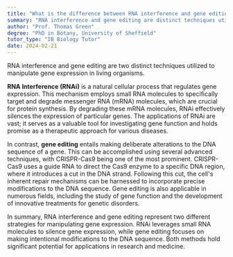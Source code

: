 ```yaml
---
title: "What is the difference between RNA interference and gene editing?"
summary: "RNA interference and gene editing are distinct techniques utilized to modify gene expression, each with unique mechanisms and applications in genetic research and biotechnology."
author: "Prof. Thomas Green"
degree: "PhD in Botany, University of Sheffield"
tutor_type: "IB Biology Tutor"
date: 2024-02-21
---
```


RNA interference and gene editing are two distinct techniques utilized to manipulate gene expression in living organisms.

**RNA Interference (RNAi)** is a natural cellular process that regulates gene expression. This mechanism employs small RNA molecules to specifically target and degrade messenger RNA (mRNA) molecules, which are crucial for protein synthesis. By degrading these mRNA molecules, RNAi effectively silences the expression of particular genes. The applications of RNAi are vast; it serves as a valuable tool for investigating gene function and holds promise as a therapeutic approach for various diseases.

In contrast, **gene editing** entails making deliberate alterations to the DNA sequence of a gene. This can be accomplished using several advanced techniques, with CRISPR-Cas9 being one of the most prominent. CRISPR-Cas9 uses a guide RNA to direct the Cas9 enzyme to a specific DNA region, where it introduces a cut in the DNA strand. Following this cut, the cell's inherent repair mechanisms can be harnessed to incorporate precise modifications to the DNA sequence. Gene editing is also applicable in numerous fields, including the study of gene function and the development of innovative treatments for genetic disorders.

In summary, RNA interference and gene editing represent two different strategies for manipulating gene expression. RNAi leverages small RNA molecules to silence gene expression, while gene editing focuses on making intentional modifications to the DNA sequence. Both methods hold significant potential for applications in research and medicine.
    